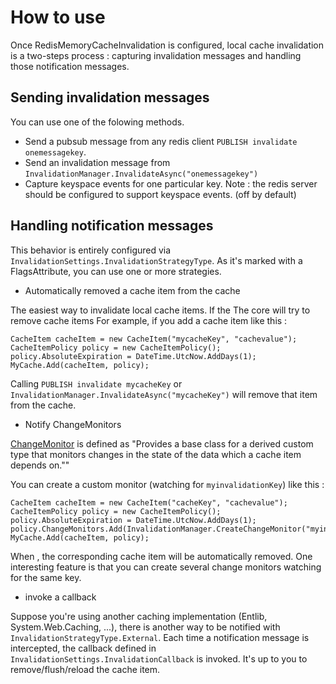 How to use
=

Once RedisMemoryCacheInvalidation is configured, local cache invalidation is a two-steps process : capturing invalidation messages and handling those notification messages.


Sending invalidation messages
---
You can use one of the folowing methods.

- Send a pubsub message from any redis client `PUBLISH invalidate onemessagekey`.
- Send an invalidation message from `InvalidationManager.InvalidateAsync("onemessagekey")`
- Capture keyspace events for one particular key. Note : the redis server should be configured to support keyspace events. (off by default)

Handling notification messages
---
This behavior is entirely configured via `InvalidationSettings.InvalidationStrategyType`. As it's marked with a FlagsAttribute, you can use one or more strategies.

- Automatically removed a cache item from the cache

The easiest way to invalidate local cache items. If the  The core will try to remove cache items 
For example, if you add a cache item like this :

```
CacheItem cacheItem = new CacheItem("mycacheKey", "cachevalue");
CacheItemPolicy policy = new CacheItemPolicy();
policy.AbsoluteExpiration = DateTime.UtcNow.AddDays(1);
MyCache.Add(cacheItem, policy);
```

Calling  `PUBLISH invalidate mycacheKey` or `InvalidationManager.InvalidateAsync("mycacheKey")` will remove that item from the cache.

- Notify ChangeMonitors

[ChangeMonitor](http://msdn.microsoft.com/en-us/library/system.runtime.caching.changemonitor(v=vs.110).aspx) is defined as "Provides a base class for a derived custom type that monitors changes in the state of the data which a cache item depends on.""

You can create a custom monitor (watching for `myinvalidationKey`) like this :

```
CacheItem cacheItem = new CacheItem("cacheKey", "cachevalue");
CacheItemPolicy policy = new CacheItemPolicy();
policy.AbsoluteExpiration = DateTime.UtcNow.AddDays(1);
policy.ChangeMonitors.Add(InvalidationManager.CreateChangeMonitor("myinvalidationKey"));
MyCache.Add(cacheItem, policy);
```

When , the corresponding cache item will be automatically removed.
One interesting feature is that you can create several change monitors watching for the same key.

- invoke a callback

Suppose you're using another caching implementation (Entlib, System.Web.Caching, ...), there is another way to be notified with `InvalidationStrategyType.External`.
Each time a notification message is intercepted, the callback defined in `InvalidationSettings.InvalidationCallback` is invoked.
It's up to you to remove/flush/reload the cache item.
